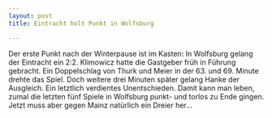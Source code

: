 ```yaml
---
layout: post
title: Eintracht holt Punkt in Wolfsburg

---
```


Der erste Punkt nach der Winterpause ist im Kasten: In Wolfsburg gelang der Eintracht ein 2:2. Klimowicz hatte die Gastgeber früh in Führung gebracht. Ein Doppelschlag von Thurk und Meier in der 63. und 69. Minute drehte das Spiel. Doch weitere drei Minuten später gelang Hanke der Ausgleich. Ein letztlich verdientes Unentschieden. Damit kann man leben, zumal die letzten fünf Spiele in Wolfsburg punkt- und torlos zu Ende gingen. Jetzt muss aber gegen Mainz natürlich ein Dreier her...


